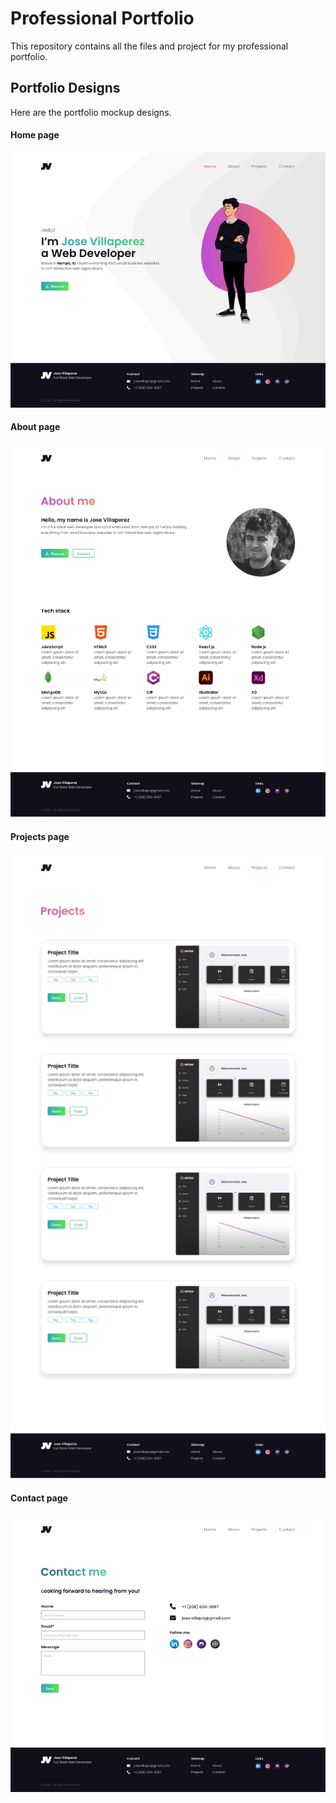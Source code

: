 # Professional Portfolio
This repository contains all the files and project for my professional portfolio.

## Portfolio Designs
Here are the portfolio mockup designs.

#### Home page
![Homepage](Designs/Home.jpg)

#### About page
![About page](Designs/About.jpg)

#### Projects page
![Projects page](Designs/Projects.jpg)

#### Contact page
![Contact page](Designs/Contact.jpg)